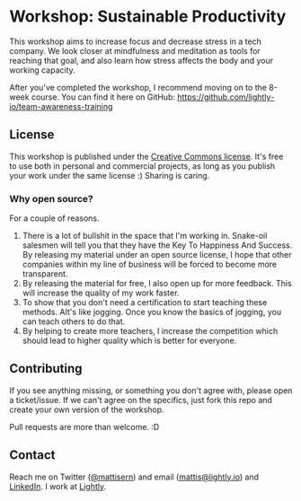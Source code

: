 # Workshop: Sustainable Productivity
This workshop aims to increase focus and decrease stress in a tech company. We look closer at mindfulness and meditation as tools for reaching that goal, and also learn how stress affects the body and your working capacity.

After you've completed the workshop, I recommend moving on to the 8-week course. You can find it here on GitHub:
https://github.com/lightly-io/team-awareness-training

## License
This workshop is published under the [Creative Commons license](https://github.com/lightly-io/workshop-focused-and-fearless/blob/master/LICENSE). It's free to use both in personal and commercial projects, as long as you publish your work under the same license :) Sharing is caring.

### Why open source?
For a couple of reasons.

1. There is a lot of bullshit in the space that I'm working in. Snake-oil salesmen will tell you that they have the Key To Happiness And Success. By releasing my material under an open source license, I hope that other companies within my line of business will be forced to become more transparent. 
2. By releasing the material for free, I also open up for more feedback. This will increase the quality of my work faster.
3. To show that you don't need a certification to start teaching these methods. AIt's like jogging. Once you know the basics of jogging, you can teach others to do that.
4. By helping to create more teachers, I increase the competition which should lead to higher quality which is better for everyone. 

## Contributing
If you see anything missing, or something you don't agree with, please open a ticket/issue. If we can't agree on the specifics, just fork this repo and create your own version of the workshop.

Pull requests are more than welcome. :D

## Contact
Reach me on Twitter ([@mattisern](http://www.twitter.com/mattisern)) and email (mattis@lightly.io) and [LinkedIn](https://se.linkedin.com/in/mattiserngren). I work at [Lightly](http://www.lightly.io).
